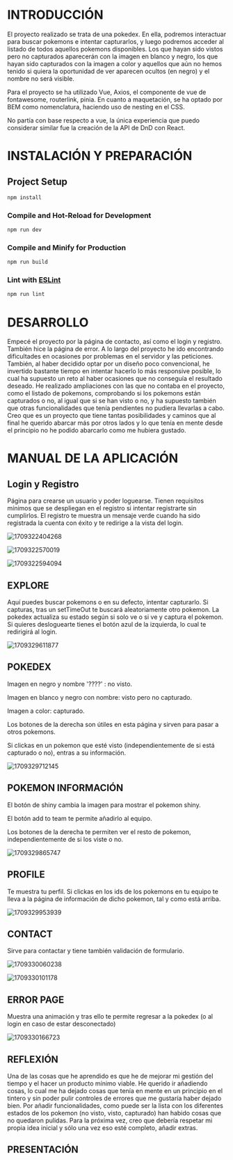 # INTRODUCCIÓN

El proyecto realizado se trata de una pokedex. En ella, podremos interactuar para buscar pokemons e intentar capturarlos, y luego podremos acceder al listado de todos aquellos pokemons disponibles. Los que hayan sido vistos pero no capturados aparecerán con la imagen en blanco y negro, los que hayan sido capturados con la imagen a color y aquellos que aún no hemos tenido si quiera la oportunidad de ver aparecen ocultos (en negro) y el nombre no será visible.

Para el proyecto se ha utilizado Vue, Axios, el componente de vue de fontawesome, routerlink, pinia. En cuanto a maquetación, se ha optado por BEM como nomenclatura, haciendo uso de nesting en el CSS.

No partía con base respecto a vue, la única experiencia que puedo considerar similar fue la creación de la API de DnD con React.

# INSTALACIÓN Y PREPARACIÓN

## Project Setup

```sh
npm install
```

### Compile and Hot-Reload for Development

```sh
npm run dev
```

### Compile and Minify for Production

```sh
npm run build
```

### Lint with [ESLint](https://eslint.org/)

```sh
npm run lint
```

# DESARROLLO

Empecé el proyecto por la página de contacto, así como el login y registro. También hice la página de error. A lo largo del proyecto he ido encontrando dificultades en ocasiones por problemas en el servidor y las peticiones. También, al haber decidido optar por un diseño poco convencional, he invertido bastante tiempo en intentar hacerlo lo más responsive posible, lo cual ha supuesto un reto al haber ocasiones que no conseguía el resultado deseado. He realizado ampliaciones con las que no contaba en el proyecto, como el listado de pokemons, comprobando si los pokemons están capturados o no, al igual que si se han visto o no, y ha supuesto también que otras funcionalidades que tenía pendientes no pudiera llevarlas a cabo. Creo que es un proyecto que  tiene tantas posibilidades y caminos que al final he querido abarcar más por otros lados y lo que tenía en mente desde el principio no he podido abarcarlo como me hubiera gustado.

# MANUAL DE LA APLICACIÓN

## Login y Registro

Página para crearse un usuario y poder loguearse. Tienen requisitos mínimos que se despliegan en el registro si intentar registrarte sin cumplirlos. El registro te muestra un mensaje verde cuando ha sido registrada la cuenta con éxito y te redirige a la vista del login.

![1709322404268](image/README/1709322404268.png)

![1709322570019](image/README/1709322570019.png)

![1709322594094](image/README/1709322594094.png)

## EXPLORE

Aquí puedes buscar pokemons o en su defecto, intentar capturarlo. Si capturas, tras un setTimeOut  te buscará aleatoriamente otro pokemon. La pokedex actualiza su estado según si solo ve o si ve y captura el pokemon. Si quieres desloguearte tienes el botón azul de la izquierda, lo cual te redirigirá al login.

![1709329611877](image/README/1709329611877.png)

## POKEDEX

Imagen en negro y nombre '????' : no visto.

Imagen en blanco y negro con nombre: visto pero no capturado.

Imagen a color: capturado.

Los botones de la derecha son útiles en esta página y sirven para pasar a otros pokemons.

Si clickas en un pokemon que esté visto (independientemente de si está capturado o no), entras a su información.

![1709329712145](image/README/1709329712145.png)


## POKEMON INFORMACIÓN

El botón de shiny cambia la imagen para mostrar el pokemon shiny. 

El botón add to team te permite añadirlo al equipo.

Los botones de la derecha te permiten ver el resto de pokemon, independientemente de si los viste o no.

![1709329865747](image/README/1709329865747.png)


## PROFILE

Te muestra tu perfil. Si clickas en los ids de los pokemons en tu equipo te lleva a la página de información de dicho pokemon, tal y como está arriba.

![1709329953939](image/README/1709329953939.png)

## CONTACT

Sirve para contactar y tiene también validación de formulario.

![1709330060238](image/README/1709330060238.png)

![1709330101178](image/README/1709330101178.png)


## ERROR PAGE

Muestra una animación y tras ello te permite regresar a la pokedex (o al login en caso de estar desconectado)

![1709330166723](image/README/1709330166723.png)


## REFLEXIÓN

Una de las cosas que he aprendido es que he de mejorar mi gestión del tiempo y el hacer un producto mínimo viable. He querido ir añadiendo cosas, lo cual me ha dejado cosas que tenía en mente en un principio en el tintero y sin poder pulir controles de errores que me gustaría haber dejado bien. Por añadir funcionalidades, como puede ser la lista con los diferentes estados de los pokemon (no visto, visto, capturado) han habido cosas que no quedaron pulidas. Para la próxima vez, creo que debería respetar mi propia idea inicial y sólo una vez eso esté completo, añadir extras.


## PRESENTACIÓN
